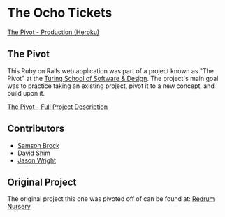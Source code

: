 # The Ocho Tickets

[The Pivot - Production (Heroku)](https://ochotickets.herokuapp.com/)

## The Pivot
This Ruby on Rails web application was part of a project known as "The Pivot"
at the [Turing School of Software & Design](http://turing.io/). The project's
main goal was to practice taking an existing project, pivot it to a new concept,
and build upon it.

[The Pivot - Full Project
Description](https://github.com/turingschool/lesson_plans/blob/master/ruby_03-professional_rails_applications/the_pivot.md)

## Contributors
* [Samson Brock](https://github.com/imwithsam)
* [David Shim](https://github.com/dsshim)
* [Jason Wright](https://github.com/noobjey)

## Original Project
The original project this one was pivoted off of can be found at:
[Redrum Nursery](https://github.com/michael-reeves/redrum_nursery)

